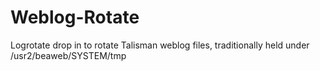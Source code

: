 # Weblog-Rotate

Logrotate drop in to rotate Talisman weblog files, traditionally held under /usr2/beaweb/SYSTEM/tmp

